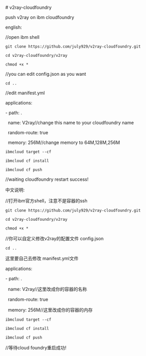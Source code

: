 \# v2ray-cloudfoundry

push v2ray on ibm cloudfoundry

  

english:

  

//open ibm shell

  

`git clone https://github.com/july929/v2ray-cloudfoundry.git`

`cd v2ray-cloudfoundry/v2ray`

`chmod +x *`

//you can edit config.json as you want

`cd ..`

  

//edit manifest.yml

applications:

\- path: .

  name: V2ray//change this name to your cloudfoundry name

  random-route: true

  memory: 256M//change memory to 64M,128M,256M

  

`ibmcloud target --cf`

`ibmcloud cf install`

`ibmcloud cf push`

  

//waiting cloudfoundry restart success!


中文说明:

  

//打开ibm官方shell，注意不是容器的ssh

  

`git clone https://github.com/july929/v2ray-cloudfoundry.git`

`cd v2ray-cloudfoundry/v2ray`

`chmod +x *` 

//你可以自定义修改v2ray的配置文件 config.json

`cd ..`

这里要自己去修改 manifest.yml文件

applications:

\- path: .

  name: V2ray//这里改成你的容器的名称

  random-route: true

  memory: 256M//这里改成你的容器的内存

  

`ibmcloud target --cf`

`ibmcloud cf install`

`ibmcloud cf push`

  

//等待cloud foundry重启成功!
